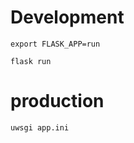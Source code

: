 # Development

```export FLASK_ENV=development
export FLASK_APP=run

flask run
```


# production 

```
uwsgi app.ini
```